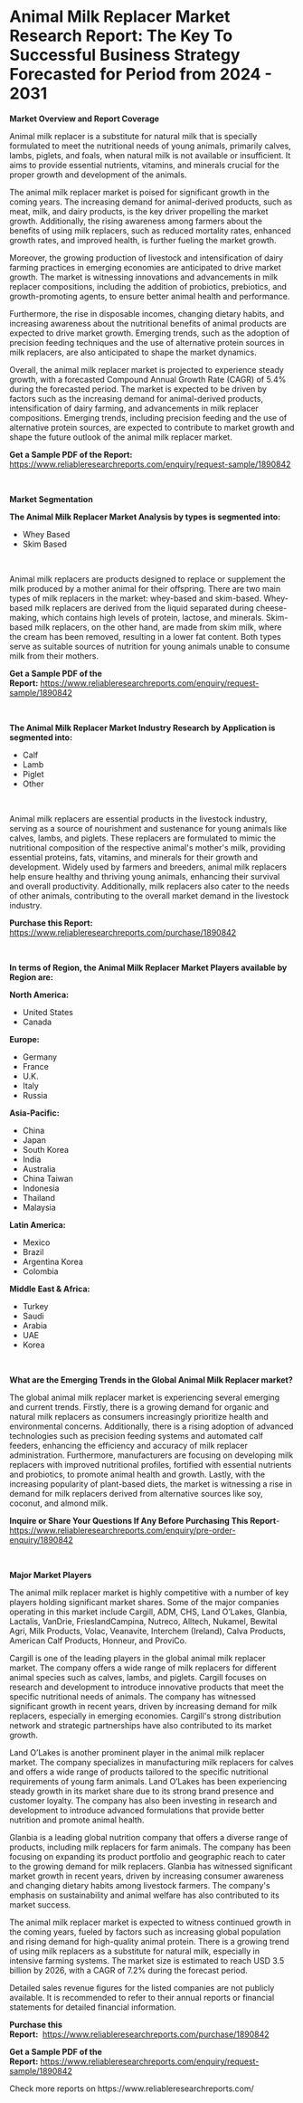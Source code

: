 <p><h1>Animal Milk Replacer Market Research Report: The Key To Successful Business Strategy Forecasted for Period from 2024 - 2031</h1></p><p><strong>Market Overview and Report Coverage</strong></p>
<p><p>Animal milk replacer is a substitute for natural milk that is specially formulated to meet the nutritional needs of young animals, primarily calves, lambs, piglets, and foals, when natural milk is not available or insufficient. It aims to provide essential nutrients, vitamins, and minerals crucial for the proper growth and development of the animals.</p><p>The animal milk replacer market is poised for significant growth in the coming years. The increasing demand for animal-derived products, such as meat, milk, and dairy products, is the key driver propelling the market growth. Additionally, the rising awareness among farmers about the benefits of using milk replacers, such as reduced mortality rates, enhanced growth rates, and improved health, is further fueling the market growth.</p><p>Moreover, the growing production of livestock and intensification of dairy farming practices in emerging economies are anticipated to drive market growth. The market is witnessing innovations and advancements in milk replacer compositions, including the addition of probiotics, prebiotics, and growth-promoting agents, to ensure better animal health and performance.</p><p>Furthermore, the rise in disposable incomes, changing dietary habits, and increasing awareness about the nutritional benefits of animal products are expected to drive market growth. Emerging trends, such as the adoption of precision feeding techniques and the use of alternative protein sources in milk replacers, are also anticipated to shape the market dynamics.</p><p>Overall, the animal milk replacer market is projected to experience steady growth, with a forecasted Compound Annual Growth Rate (CAGR) of 5.4% during the forecasted period. The market is expected to be driven by factors such as the increasing demand for animal-derived products, intensification of dairy farming, and advancements in milk replacer compositions. Emerging trends, including precision feeding and the use of alternative protein sources, are expected to contribute to market growth and shape the future outlook of the animal milk replacer market.</p></p>
<p><strong>Get a Sample PDF of the Report:</strong> <a href="https://www.reliableresearchreports.com/enquiry/request-sample/1890842">https://www.reliableresearchreports.com/enquiry/request-sample/1890842</a></p>
<p>&nbsp;</p>
<p><strong>Market Segmentation</strong></p>
<p><strong>The Animal Milk Replacer Market Analysis by types is segmented into:</strong></p>
<p><ul><li>Whey Based</li><li>Skim Based</li></ul></p>
<p>&nbsp;</p>
<p><p>Animal milk replacers are products designed to replace or supplement the milk produced by a mother animal for their offspring. There are two main types of milk replacers in the market: whey-based and skim-based. Whey-based milk replacers are derived from the liquid separated during cheese-making, which contains high levels of protein, lactose, and minerals. Skim-based milk replacers, on the other hand, are made from skim milk, where the cream has been removed, resulting in a lower fat content. Both types serve as suitable sources of nutrition for young animals unable to consume milk from their mothers.</p></p>
<p><strong>Get a Sample PDF of the Report:</strong>&nbsp;<a href="https://www.reliableresearchreports.com/enquiry/request-sample/1890842">https://www.reliableresearchreports.com/enquiry/request-sample/1890842</a></p>
<p>&nbsp;</p>
<p><strong>The Animal Milk Replacer Market Industry Research by Application is segmented into:</strong></p>
<p><ul><li>Calf</li><li>Lamb</li><li>Piglet</li><li>Other</li></ul></p>
<p>&nbsp;</p>
<p><p>Animal milk replacers are essential products in the livestock industry, serving as a source of nourishment and sustenance for young animals like calves, lambs, and piglets. These replacers are formulated to mimic the nutritional composition of the respective animal's mother's milk, providing essential proteins, fats, vitamins, and minerals for their growth and development. Widely used by farmers and breeders, animal milk replacers help ensure healthy and thriving young animals, enhancing their survival and overall productivity. Additionally, milk replacers also cater to the needs of other animals, contributing to the overall market demand in the livestock industry.</p></p>
<p><strong>Purchase this Report:</strong>&nbsp; <a href="https://www.reliableresearchreports.com/purchase/1890842">https://www.reliableresearchreports.com/purchase/1890842</a></p>
<p>&nbsp;</p>
<p><strong>In terms of Region, the Animal Milk Replacer Market Players available by Region are:</strong></p>
<p>
    <p> <strong> North America: </strong>
        <ul>
            <li>United States</li>
            <li>Canada</li>
        </ul>
        </p> 
    <p> <strong> Europe: </strong>
        <ul>
            <li>Germany</li>
            <li>France</li>
            <li>U.K.</li>
            <li>Italy</li>
            <li>Russia</li>
        </ul>
        </p> 
    <p> <strong> Asia-Pacific: </strong>
        <ul>
            <li>China</li>
            <li>Japan</li>
            <li>South Korea</li>
            <li>India</li>
            <li>Australia</li>
            <li>China Taiwan</li>
            <li>Indonesia</li>
            <li>Thailand</li>
            <li>Malaysia</li>
        </ul>
        </p> 
    <p> <strong> Latin America: </strong>
        <ul>
            <li>Mexico</li>
            <li>Brazil</li>
            <li>Argentina Korea</li>
            <li>Colombia</li>
        </ul>
        </p> 
    <p> <strong> Middle East & Africa: </strong>
        <ul>
            <li>Turkey</li>
            <li>Saudi</li>
            <li>Arabia</li>
            <li>UAE</li>
            <li>Korea</li>
        </ul>
    </p>
    </p>
<p>&nbsp;</p>
<p><strong>What are the Emerging Trends in the Global Animal Milk Replacer market?</strong></p>
<p><p>The global animal milk replacer market is experiencing several emerging and current trends. Firstly, there is a growing demand for organic and natural milk replacers as consumers increasingly prioritize health and environmental concerns. Additionally, there is a rising adoption of advanced technologies such as precision feeding systems and automated calf feeders, enhancing the efficiency and accuracy of milk replacer administration. Furthermore, manufacturers are focusing on developing milk replacers with improved nutritional profiles, fortified with essential nutrients and probiotics, to promote animal health and growth. Lastly, with the increasing popularity of plant-based diets, the market is witnessing a rise in demand for milk replacers derived from alternative sources like soy, coconut, and almond milk.</p></p>
<p><strong>Inquire or Share Your Questions If Any Before Purchasing This Report</strong>- <a href="https://www.reliableresearchreports.com/enquiry/pre-order-enquiry/1890842">https://www.reliableresearchreports.com/enquiry/pre-order-enquiry/1890842</a></p>
<p>&nbsp;</p>
<p><strong>Major Market Players</strong></p>
<p><p>The animal milk replacer market is highly competitive with a number of key players holding significant market shares. Some of the major companies operating in this market include Cargill, ADM, CHS, Land O’Lakes, Glanbia, Lactalis, VanDrie, FrieslandCampina, Nutreco, Alltech, Nukamel, Bewital Agri, Milk Products, Volac, Veanavite, Interchem (Ireland), Calva Products, American Calf Products, Honneur, and ProviCo.</p><p>Cargill is one of the leading players in the global animal milk replacer market. The company offers a wide range of milk replacers for different animal species such as calves, lambs, and piglets. Cargill focuses on research and development to introduce innovative products that meet the specific nutritional needs of animals. The company has witnessed significant growth in recent years, driven by increasing demand for milk replacers, especially in emerging economies. Cargill's strong distribution network and strategic partnerships have also contributed to its market growth.</p><p>Land O’Lakes is another prominent player in the animal milk replacer market. The company specializes in manufacturing milk replacers for calves and offers a wide range of products tailored to the specific nutritional requirements of young farm animals. Land O’Lakes has been experiencing steady growth in its market share due to its strong brand presence and customer loyalty. The company has also been investing in research and development to introduce advanced formulations that provide better nutrition and promote animal health.</p><p>Glanbia is a leading global nutrition company that offers a diverse range of products, including milk replacers for farm animals. The company has been focusing on expanding its product portfolio and geographic reach to cater to the growing demand for milk replacers. Glanbia has witnessed significant market growth in recent years, driven by increasing consumer awareness and changing dietary habits among livestock farmers. The company's emphasis on sustainability and animal welfare has also contributed to its market success.</p><p>The animal milk replacer market is expected to witness continued growth in the coming years, fueled by factors such as increasing global population and rising demand for high-quality animal protein. There is a growing trend of using milk replacers as a substitute for natural milk, especially in intensive farming systems. The market size is estimated to reach USD 3.5 billion by 2026, with a CAGR of 7.2% during the forecast period.</p><p>Detailed sales revenue figures for the listed companies are not publicly available. It is recommended to refer to their annual reports or financial statements for detailed financial information.</p></p>
<p><strong>Purchase this Report:</strong>&nbsp;&nbsp;<a href="https://www.reliableresearchreports.com/purchase/1890842">https://www.reliableresearchreports.com/purchase/1890842</a></p>
<p></p>
<p><strong>Get a Sample PDF of the Report:</strong>&nbsp;<a href="https://www.reliableresearchreports.com/enquiry/request-sample/1890842">https://www.reliableresearchreports.com/enquiry/request-sample/1890842</a></p>
<p>Check more reports on https://www.reliableresearchreports.com/</p>